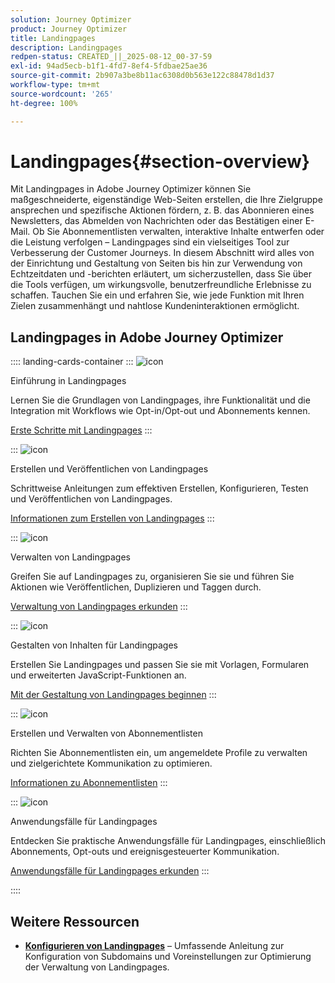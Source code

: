 ```yaml
---
solution: Journey Optimizer
product: Journey Optimizer
title: Landingpages
description: Landingpages
redpen-status: CREATED_||_2025-08-12_00-37-59
exl-id: 94ad5ecb-b1f1-4fd7-8ef4-5fdbae25ae36
source-git-commit: 2b907a3be8b11ac6308d0b563e122c88478d1d37
workflow-type: tm+mt
source-wordcount: '265'
ht-degree: 100%

---
```


# Landingpages{#section-overview}

Mit Landingpages in Adobe Journey Optimizer können Sie maßgeschneiderte, eigenständige Web-Seiten erstellen, die Ihre Zielgruppe ansprechen und spezifische Aktionen fördern, z. B. das Abonnieren eines Newsletters, das Abmelden von Nachrichten oder das Bestätigen einer E-Mail. Ob Sie Abonnementlisten verwalten, interaktive Inhalte entwerfen oder die Leistung verfolgen – Landingpages sind ein vielseitiges Tool zur Verbesserung der Customer Journeys. In diesem Abschnitt wird alles von der Einrichtung und Gestaltung von Seiten bis hin zur Verwendung von Echtzeitdaten und -berichten erläutert, um sicherzustellen, dass Sie über die Tools verfügen, um wirkungsvolle, benutzerfreundliche Erlebnisse zu schaffen. Tauchen Sie ein und erfahren Sie, wie jede Funktion mit Ihren Zielen zusammenhängt und nahtlose Kundeninteraktionen ermöglicht.

## Landingpages in Adobe Journey Optimizer

:::: landing-cards-container
:::
![icon](https://cdn.experienceleague.adobe.com/icons/book.svg?lang=de)

Einführung in Landingpages

Lernen Sie die Grundlagen von Landingpages, ihre Funktionalität und die Integration mit Workflows wie Opt-in/Opt-out und Abonnements kennen.

[Erste Schritte mit Landingpages](../using/landing-pages/get-started-lp.md)
:::

:::
![icon](https://cdn.experienceleague.adobe.com/icons/circle-play.svg?lang=de)

Erstellen und Veröffentlichen von Landingpages

Schrittweise Anleitungen zum effektiven Erstellen, Konfigurieren, Testen und Veröffentlichen von Landingpages.

[Informationen zum Erstellen von Landingpages](../using/landing-pages/create-lp.md)
:::

:::
![icon](https://cdn.experienceleague.adobe.com/icons/list-check.svg?lang=de)

Verwalten von Landingpages

Greifen Sie auf Landingpages zu, organisieren Sie sie und führen Sie Aktionen wie Veröffentlichen, Duplizieren und Taggen durch.

[Verwaltung von Landingpages erkunden](../using/landing-pages/manage-lp.md)
:::

:::
![icon](https://cdn.experienceleague.adobe.com/icons/puzzle-piece.svg?lang=de)

Gestalten von Inhalten für Landingpages

Erstellen Sie Landingpages und passen Sie sie mit Vorlagen, Formularen und erweiterten JavaScript-Funktionen an.

[Mit der Gestaltung von Landingpages beginnen](landing-pages-design-landing-page.md)
:::

:::
![icon](https://cdn.experienceleague.adobe.com/icons/list-check.svg?lang=de)

Erstellen und Verwalten von Abonnementlisten

Richten Sie Abonnementlisten ein, um angemeldete Profile zu verwalten und zielgerichtete Kommunikation zu optimieren.

[Informationen zu Abonnementlisten](../using/landing-pages/subscription-list.md)
:::

:::
![icon](https://cdn.experienceleague.adobe.com/icons/bullseye.svg?lang=de)

Anwendungsfälle für Landingpages

Entdecken Sie praktische Anwendungsfälle für Landingpages, einschließlich Abonnements, Opt-outs und ereignisgesteuerter Kommunikation.

[Anwendungsfälle für Landingpages erkunden](../using/landing-pages/lp-use-cases.md)
:::

::::


## Weitere Ressourcen

- **[Konfigurieren von Landingpages](lp-configuration-landing-page.md)** – Umfassende Anleitung zur Konfiguration von Subdomains und Voreinstellungen zur Optimierung der Verwaltung von Landingpages.
